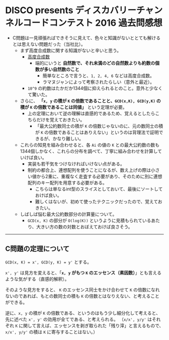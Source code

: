 # DISCO presents ディスカバリーチャンネルコードコンテスト 2016 過去問感想

- C問題は一見頑張ればできそうに見えて、色々と知識がないととても解けるとは思えない問題だった（当社比）。
  - まず高度合成数に関する知識がないと辛いと思う。
    - [高度合成数](https://ja.wikipedia.org/wiki/%E9%AB%98%E5%BA%A6%E5%90%88%E6%88%90%E6%95%B0)
      - 端的にいうと **自然数で、それ未満のどの自然数よりも約数の個数が多い自然数のこと**
        - 簡単なところで言うと、`1, 2, 4, 6` などは高度合成数。
        - ラマヌジャンによって考察されたらしい（意外と最近）。
    - `10^9` の約数はたかだか1344個に抑えられるとのこと。意外と少なくて驚いた。
  - さらに、 **「`x, y` の積が `K` の倍数であることと、`GCD(x,K), GCD(y,K)` の積が `K` の倍数であることは同値」** という定理が必要。
    - 上の定理において逆の理解は直感的であるため、覚えるとしたらこちらだけを覚えておきたい。
      - 「最大公約数同士の積が `K` の倍数じゃないのに、元の数同士の積が `K` の倍数であることはありえない」というのは背理法で証明できるが、かなり難しい。
  - これらの知見を組み合わせると、各 `Ai` の値の `K` との最大公約数の数も1344個しかなく、これらの分布を調べて、丁寧に組み合わせを計算していけば良い。
    - 実装も若干気をつけなければいけない点がある。
    - 制約の都合上、連想配列を使うことになるが、数え上げの際は小さい値から2重に、重複なく走査する必要があり、そのために別に連想配列のキー配列を用意する必要がある。
      - こちらは単なるint型のスライスとしておいて、最後にソートしておけば良い。
      - 難しくはないが、初めて使ったテクニックだったので、覚えておきたい。
  - しばしば悩む最大公約数部分の計算量について。
    - `GCD(x, K)` の部分が `O(log(K))` というように見積もられているあたり、大きい方の数の対数とおぼえておけば良さそう。

---

## C問題の定理について

`GCD(x, K) = x', GCD(y, K) = y'` とする。

`x', y'` は見方を変えると、「**`x, y` がもつ `K` のエッセンス（素因数）**」とも言えるような気がする（直感的解釈）。

そのような見方をすると、 `K` のエッセンス同士をかけ合わせて `K` の倍数になれないのであれば、もとの数同士の積も `K` の倍数とはなりえない、と考えることができる。

逆に、`x, y` の積が `K` の倍数である、というのはもう少し細分化して考えると、先に述べた `x', y'` の効用が全てである、と考えられる。
（`x/x', y/y'` はそれぞれ `K` に関して言えば、エッセンスを剥ぎ取られた「残り滓」と言えるもので、`x/x', y/y'` の積は `K` に寄与することはない。）


